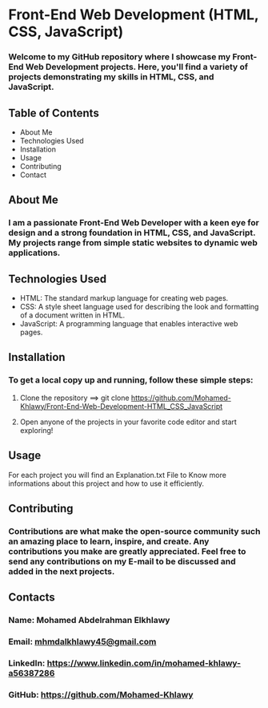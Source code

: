 # Front-End Web Development (HTML, CSS, JavaScript)

### Welcome to my GitHub repository where I showcase my Front-End Web Development projects. Here, you'll find a variety of projects demonstrating my skills in HTML, CSS, and JavaScript.

## Table of Contents

- About Me
- Technologies Used
- Installation
- Usage
- Contributing
- Contact

## About Me

### I am a passionate Front-End Web Developer with a keen eye for design and a strong foundation in HTML, CSS, and JavaScript. My projects range from simple static websites to dynamic web applications.

## Technologies Used

- HTML: The standard markup language for creating web pages.
- CSS: A style sheet language used for describing the look and formatting of a document written in HTML.
- JavaScript: A programming language that enables interactive web pages.

## Installation

### To get a local copy up and running, follow these simple steps:

1. Clone the repository ==> git clone https://github.com/Mohamed-Khlawy/Front-End-Web-Development-HTML_CSS_JavaScript

2. Open anyone of the projects in your favorite code editor and start exploring!

## Usage

For each project you will find an Explanation.txt File to Know more informations about this project and how to use it efficiently.

## Contributing

### Contributions are what make the open-source community such an amazing place to learn, inspire, and create. Any contributions you make are greatly appreciated. Feel free to send any contributions on my E-mail to be discussed and added in the next projects.

## Contacts

### Name: Mohamed Abdelrahman Elkhlawy
### Email: mhmdalkhlawy45@gmail.com
### LinkedIn: https://www.linkedin.com/in/mohamed-khlawy-a56387286
### GitHub: https://github.com/Mohamed-Khlawy
